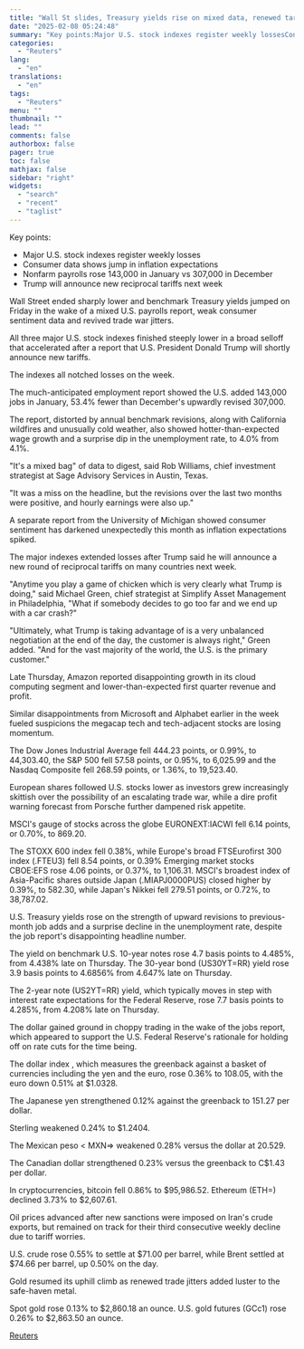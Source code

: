 ```yaml
---
title: "Wall St slides, Treasury yields rise on mixed data, renewed tariff threats"
date: "2025-02-08 05:24:48"
summary: "Key points:Major U.S. stock indexes register weekly lossesConsumer data shows jump in inflation expectationsNonfarm payrolls rose 143,000 in January vs 307,000 in DecemberTrump will announce new reciprocal tariffs next week Wall Street ended sharply lower and benchmark Treasury yields jumped on Friday in the wake of a mixed U.S. payrolls..."
categories:
  - "Reuters"
lang:
  - "en"
translations:
  - "en"
tags:
  - "Reuters"
menu: ""
thumbnail: ""
lead: ""
comments: false
authorbox: false
pager: true
toc: false
mathjax: false
sidebar: "right"
widgets:
  - "search"
  - "recent"
  - "taglist"
---
```


Key points:

* Major U.S. stock indexes register weekly losses
* Consumer data shows jump in inflation expectations
* Nonfarm payrolls rose 143,000 in January vs 307,000 in December
* Trump will announce new reciprocal tariffs next week

Wall Street ended sharply lower and benchmark Treasury yields jumped on Friday in the wake of a mixed U.S. payrolls report, weak consumer sentiment data and revived trade war jitters.

All three major U.S. stock indexes finished steeply lower in a broad selloff that accelerated after a report that U.S. President Donald Trump will shortly announce new tariffs.

The indexes all notched losses on the week.

The much-anticipated employment report showed the U.S. added 143,000 jobs in January, 53.4% fewer than December's upwardly revised 307,000.

The report, distorted by annual benchmark revisions, along with California wildfires and unusually cold weather, also showed hotter-than-expected wage growth and a surprise dip in the unemployment rate, to 4.0% from 4.1%.

"It's a mixed bag" of data to digest, said Rob Williams, chief investment strategist at Sage Advisory Services in Austin, Texas.

"It was a miss on the headline, but the revisions over the last two months were positive, and hourly earnings were also up."

A separate report from the University of Michigan showed consumer sentiment has darkened unexpectedly this month as inflation expectations spiked.

The major indexes extended losses after Trump said he will announce a new round of reciprocal tariffs on many countries next week.

"Anytime you play a game of chicken which is very clearly what Trump is doing," said Michael Green, chief strategist at Simplify Asset Management in Philadelphia, "What if somebody decides to go too far and we end up with a car crash?"

"Ultimately, what Trump is taking advantage of is a very unbalanced negotiation at the end of the day, the customer is always right," Green added. "And for the vast majority of the world, the U.S. is the primary customer."

Late Thursday, Amazon reported disappointing growth in its cloud computing segment and lower-than-expected first quarter revenue and profit.

Similar disappointments from Microsoft and Alphabet earlier in the week fueled suspicions the megacap tech and tech-adjacent stocks are losing momentum.

The Dow Jones Industrial Average fell 444.23 points, or 0.99%, to 44,303.40, the S&P 500 fell 57.58 points, or 0.95%, to 6,025.99 and the Nasdaq Composite fell 268.59 points, or 1.36%, to 19,523.40.

European shares followed U.S. stocks lower as investors grew increasingly skittish over the possibility of an escalating trade war, while a dire profit warning forecast from Porsche further dampened risk appetite.

MSCI's gauge of stocks across the globe EURONEXT:IACWI fell 6.14 points, or 0.70%, to 869.20.

The STOXX 600 index fell 0.38%, while Europe's broad FTSEurofirst 300 index (.FTEU3) fell 8.54 points, or 0.39% Emerging market stocks CBOE:EFS rose 4.06 points, or 0.37%, to 1,106.31. MSCI's broadest index of Asia-Pacific shares outside Japan (.MIAPJ0000PUS) closed higher by 0.39%, to 582.30, while Japan's Nikkei fell 279.51 points, or 0.72%, to 38,787.02.

U.S. Treasury yields rose on the strength of upward revisions to previous-month job adds and a surprise decline in the unemployment rate, despite the job report's disappointing headline number.

The yield on benchmark U.S. 10-year notes rose 4.7 basis points to 4.485%, from 4.438% late on Thursday. The 30-year bond (US30YT=RR) yield rose 3.9 basis points to 4.6856% from 4.647% late on Thursday.

The 2-year note (US2YT=RR) yield, which typically moves in step with interest rate expectations for the Federal Reserve, rose 7.7 basis points to 4.285%, from 4.208% late on Thursday.

The dollar gained ground in choppy trading in the wake of the jobs report, which appeared to support the U.S. Federal Reserve's rationale for holding off on rate cuts for the time being.

The dollar index , which measures the greenback against a basket of currencies including the yen and the euro, rose 0.36% to 108.05, with the euro down 0.51% at $1.0328.

The Japanese yen strengthened 0.12% against the greenback to 151.27 per dollar.

Sterling weakened 0.24% to $1.2404.

The Mexican peso < MXN=> weakened 0.28% versus the dollar at 20.529.

The Canadian dollar strengthened 0.23% versus the greenback to C$1.43 per dollar.

In cryptocurrencies, bitcoin fell 0.86% to $95,986.52. Ethereum (ETH=) declined 3.73% to $2,607.61.

Oil prices advanced after new sanctions were imposed on Iran's crude exports, but remained on track for their third consecutive weekly decline due to tariff worries.

U.S. crude rose 0.55% to settle at $71.00 per barrel, while Brent settled at $74.66 per barrel, up 0.50% on the day.

Gold resumed its uphill climb as renewed trade jitters added luster to the safe-haven metal.

Spot gold rose 0.13% to $2,860.18 an ounce. U.S. gold futures (GCc1) rose 0.26% to $2,863.50 an ounce.

[Reuters](https://www.tradingview.com/news/reuters.com,2025:newsml_L1N3OY14O:0-wall-st-slides-treasury-yields-rise-on-mixed-data-renewed-tariff-threats/)
